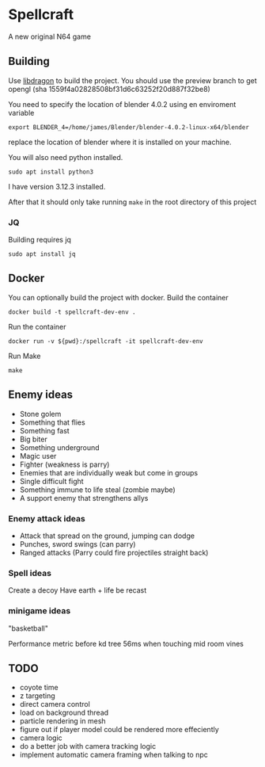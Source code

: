 # Spellcraft

A new original N64 game

## Building

Use [libdragon](https://github.com/DragonMinded/libdragon) to build the project. You should use the preview branch to get opengl (sha 1559f4a02828508bf31d6c63252f20d887f32be8)

You need to specify the location of blender 4.0.2 using en enviroment variable

```
export BLENDER_4=/home/james/Blender/blender-4.0.2-linux-x64/blender
```
replace the location of blender where it is installed on your machine.

You will also need python installed. 

```
sudo apt install python3
```

I have version 3.12.3 installed.

After that it should only take running `make` in the root directory of this project
### JQ
Building requires jq
```
sudo apt install jq
```

## Docker
You can optionally build the project with docker. Build the container
```
docker build -t spellcraft-dev-env .
```
Run the container
```
docker run -v ${pwd}:/spellcraft -it spellcraft-dev-env
```
Run Make
```
make
```

## Enemy ideas

* Stone golem
* Something that flies
* Something fast
* Big biter
* Something underground
* Magic user
* Fighter (weakness is parry)
* Enemies that are individually weak but come in groups
* Single difficult fight
* Something immune to life steal (zombie maybe)
* A support enemy that strengthens allys

### Enemy attack ideas

* Attack that spread on the ground, jumping can dodge
* Punches, sword swings (can parry)
* Ranged attacks (Parry could fire projectiles straight back)

### Spell ideas

Create a decoy
Have earth + life be recast

### minigame ideas

"basketball"

Performance metric before kd tree
56ms when touching mid room vines

## TODO

- coyote time
- z targeting
- direct camera control
- load on background thread
- particle rendering in mesh
- figure out if player model could be rendered more effeciently
- camera logic
-  do a better job with camera tracking logic
-  implement automatic camera framing when talking to npc